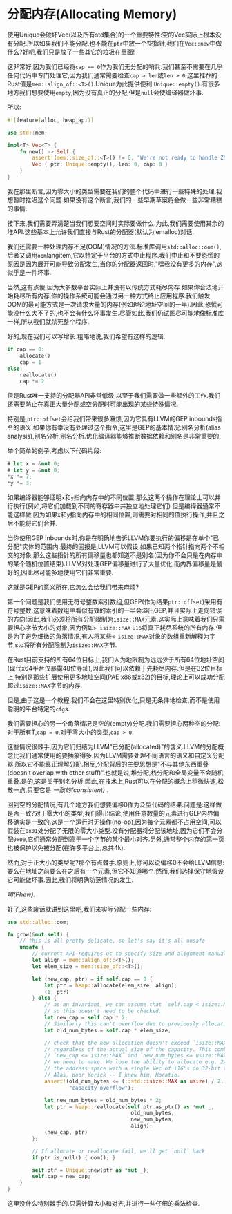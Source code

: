 # 分配内存(Allocating Memory)

使用Unique会破坏Vec(以及所有std集合)的一个重要特性:空的Vec实际上根本没有分配.所以如果我们不能分配,也不能在`ptr`中放一个空指针,我们在`Vec::new`中做什么?好吧,我们只是放了一些其它的垃圾在里面!

这非常好,因为我们已经将`cap == 0`作为我们无分配的哨兵.我们甚至不需要在几乎任何代码中专门处理它,因为我们通常需要检查`cap > len`或`len > 0`.这里推荐的Rust值是`mem::align_of::<T>()`.Unique为此提供便利:`Unique::empty()`.有很多地方我们想要使用`empty`,因为没有真正的分配,但是`null`会使编译器做坏事.

所以:

```Rust
#![feature(alloc, heap_api)]

use std::mem;

impl<T> Vec<T> {
    fn new() -> Self {
        assert!(mem::size_of::<T>() != 0, "We're not ready to handle ZSTs");
        Vec { ptr: Unique::empty(), len: 0, cap: 0 }
    }
}
```

我在那里断言,因为零大小的类型需要在我们的整个代码中进行一些特殊的处理,我想暂时推迟这个问题.如果没有这个断言,我们的一些早期草案将会做一些非常糟糕的事情.

接下来,我们需要弄清楚当我们想要空间时实际要做什么.为此,我们需要使用其余的堆API.这些基本上允许我们直接与Rust的分配器(默认为jemalloc)对话.

我们还需要一种处理内存不足(OOM)情况的方法.标准库调用`std::alloc::oom()`,后者又调用`oom`langitem,它以特定于平台的方式中止程序.我们中止和不要恐慌的原因是因为展开可能导致分配发生,当你的分配器返回时,"嘿我没有更多的内存",这似乎是一件坏事.

当然,这有点傻,因为大多数平台实际上并没有以传统方式耗尽内存.如果你合法地开始耗尽所有内存,你的操作系统可能会通过另一种方式终止应用程序.我们触发OOM的最可能方式是一次请求大量的内存(例如理论地址空间的一半).因此,恐慌可能没什么大不了的,也不会有什么坏事发生.尽管如此,我们仍试图尽可能地像标准库一样,所以我们就杀死整个程序.

好的,现在我们可以写增长.粗略地说,我们希望有这样的逻辑:

```Rust
if cap == 0:
    allocate()
    cap = 1
else:
    reallocate()
    cap *= 2
```

但是Rust唯一支持的分配器API非常低级,以至于我们需要做一些额外的工作.我们还需要防止在真正大量分配或空分配时可能出现的某些特殊情况.

特别是,`ptr::offset`会给我们带来很多麻烦,因为它具有LLVM的GEP inbounds指令的语义.如果你有幸没有处理过这个指令,这里是GEP的基本情况:别名分析(alias analysis),别名分析,别名分析.优化编译器能够推断数据依赖和别名是非常重要的.

举个简单的例子,考虑以下代码片段:

```Rust
# let x = &mut 0;
# let y = &mut 0;
*x *= 7;
*y *= 3;
```

如果编译器能够证明`x`和`y`指向内存中的不同位置,那么这两个操作在理论上可以并行执行(例如,将它们加载到不同的寄存器中并独立地处理它们).但是编译器通常不能这样做,因为如果x和y指向内存中的相同位置,则需要对相同的值执行操作,并且之后不能将它们合并.

当你使用GEP inbounds时,你是在明确地告诉LLVM你要执行的偏移是在单个"已分配"实体的范围内.最终的回报是,LLVM可以假设,如果已知两个指针指向两个不相交的对象,那么这些指针的所有偏移量也都知道不是别名(因为你不会只是在内存中的某个随机位置结束).LLVM对处理GEP偏移量进行了大量优化,而内界偏移量是最好的,因此尽可能多地使用它们非常重要.

这就是GEP的意义所在,它怎么会给我们带来麻烦?

第一个问题是我们使用无符号整数索引数组,但GEP(作为结果`ptr::offset`)采用有符号整数.这意味着数组中看似有效的索引的一半会溢出GEP,并且实际上走向错误的方向!因此,我们必须将所有分配限制为`isize::MAX`元素.这实际上意味着我们只需要担心字节大小的对象,因为例如`> isize::MAX` `u16`将真正耗尽系统的所有内存.但是为了避免细微的角落情况,有人将某些`< isize::MAX`对象的数组重新解释为字节,std将所有分配限制为`isize::MAX`字节.

在Rust目前支持的所有64位目标上,我们人为地限制为远远少于所有64位地址空间(现代x64平台仅暴露48位寻址),因此我们可以依赖于先耗尽内存.但是在32位目标上,特别是那些扩展使用更多地址空间(PAE x86或x32)的目标,理论上可以成功分配超过`isize::MAX`字节的内存.

但是,由于这是一个教程,我们不会在这里特别优化,只是无条件地检查,而不是使用聪明的平台特定的`cfg`s.

我们需要担心的另一个角落情况是空的(empty)分配.我们需要担心两种空的分配:对于所有T,`cap = 0`,对于零大小的类型,`cap > 0`.

这些情况很棘手,因为它们归结为LLVM"已分配(allocated)"的含义.LLVM的分配概念比我们通常使用的要抽象得多.因为LLVM需要处理不同语言的语义和自定义分配器,所以它不能真正理解分配.相反,分配背后的主要思想是"不与其他东西重叠(doesn't overlap with other stuff)".也就是说,堆分配,栈分配和全局变量不会随机重叠.是的,这是关于别名分析.因此,在技术上,Rust可以在分配的概念上稍微快速,松散一点,只要它是 *一致的(consistent)* .

回到空的分配情况,有几个地方我们想要偏移0作为泛型代码的结果.问题是:这样做是否一致?对于零大小的类型,我们得出结论,使用任意数量的元素进行GEP内界偏移确实是一致的.这是一个运行时无操作(no-op),因为每个元素都不占用空间,可以假装在`0x01`处分配了无限的零大小类型.没有分配器将分配该地址,因为它们不会分配`0x00`,它们通常分配到高于一个字节的某个最小对齐.另外,通常整个内存的第一页也被保护以免被分配(在许多平台上,总共4k).

然而,对于正大小的类型呢?那个有点棘手.原则上,你可以说偏移0不会给LLVM信息:要么在地址之前要么在之后有一个元素,但它不知道哪个.然而,我们选择保守地假设它可能做坏事.因此,我们将明确防范情况的发生.

*唷(Phew).*

好了,这些废话就讲到这里吧,我们来实际分配一些内存:

```Rust
use std::alloc::oom;

fn grow(&mut self) {
    // this is all pretty delicate, so let's say it's all unsafe
    unsafe {
        // current API requires us to specify size and alignment manually.
        let align = mem::align_of::<T>();
        let elem_size = mem::size_of::<T>();

        let (new_cap, ptr) = if self.cap == 0 {
            let ptr = heap::allocate(elem_size, align);
            (1, ptr)
        } else {
            // as an invariant, we can assume that `self.cap < isize::MAX`,
            // so this doesn't need to be checked.
            let new_cap = self.cap * 2;
            // Similarly this can't overflow due to previously allocating this
            let old_num_bytes = self.cap * elem_size;

            // check that the new allocation doesn't exceed `isize::MAX` at all
            // regardless of the actual size of the capacity. This combines the
            // `new_cap <= isize::MAX` and `new_num_bytes <= usize::MAX` checks
            // we need to make. We lose the ability to allocate e.g. 2/3rds of
            // the address space with a single Vec of i16's on 32-bit though.
            // Alas, poor Yorick -- I knew him, Horatio.
            assert!(old_num_bytes <= (::std::isize::MAX as usize) / 2,
                    "capacity overflow");

            let new_num_bytes = old_num_bytes * 2;
            let ptr = heap::reallocate(self.ptr.as_ptr() as *mut _,
                                        old_num_bytes,
                                        new_num_bytes,
                                        align);
            (new_cap, ptr)
        };

        // If allocate or reallocate fail, we'll get `null` back
        if ptr.is_null() { oom(); }

        self.ptr = Unique::new(ptr as *mut _);
        self.cap = new_cap;
    }
}
```

这里没什么特别棘手的.只需计算大小和对齐,并进行一些仔细的乘法检查.